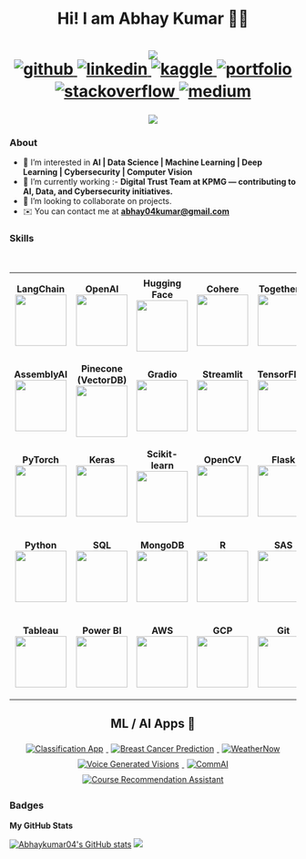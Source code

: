 <h1 align="center"> Hi! I am Abhay Kumar 👋🏻</h1> 

<h1 align="center"> 
 <a href="https://www.github.com/Abhaykumar04" target="_blank" rel="noreferrer"><img
src="https://img.shields.io/github/followers/Abhaykumar04?logo=github&style=for-the-badge&color=64748b&labelColor=000000" /></a>
<div align="center">
<a href="https://github.com/Abhaykumar04" target="_blank">
<img src=https://img.shields.io/badge/github-%2324292e.svg?&style=for-the-badge&logo=github&logoColor=white alt=github style="margin-bottom: 5px;" />
</a>
<a href="https://linkedin.com/in/abhay-kumar-09b5b4168/" target="_blank">
<img src=https://img.shields.io/badge/linkedin-%231E77B5.svg?&style=for-the-badge&logo=linkedin&logoColor=white alt=linkedin style="margin-bottom: 5px;" />
</a>
<a href="https://www.kaggle.com/abhay04kumar" target="_blank">
<img src=https://img.shields.io/badge/kaggle-%2344BAE8.svg?&style=for-the-badge&logo=kaggle&logoColor=white alt=kaggle style="margin-bottom: 5px;" />
</a>
 <a href="https://www.datascienceportfol.io/abhaykumar" target="_blank">
<img src=https://img.shields.io/badge/portfolio-%56B900.svg?&style=for-the-badge&logo=portfolio&logoColor=white alt=portfolio style="margin-bottom: 5px;" />
</a>
<a href="https://stackoverflow.com/users/21229004/abhaykumar04" target="_blank">
<img src=https://img.shields.io/badge/stackoverflow-%23F28032.svg?&style=for-the-badge&logo=stackoverflow&logoColor=white alt=stackoverflow style="margin-bottom: 5px;" />
</a>  
<a href="https://medium.com/@abhay04kumar" target="_blank">
<img src=https://img.shields.io/badge/medium-%23292929.svg?&style=for-the-badge&logo=medium&logoColor=white alt=medium style="margin-bottom: 5px;" />
</a>
</div>  

</h1>

<div align="center">
 
 ![](https://komarev.com/ghpvc/?username=Abhaykumar04&style=flat-square)
</div> 

</p>


### About

* 👀 I’m interested in **AI | Data Science | Machine Learning | Deep Learning | Cybersecurity | Computer Vision**
* 💼 I’m currently working :- **Digital Trust Team at KPMG — contributing to AI, Data, and Cybersecurity initiatives.**
* 💞️ I’m looking to collaborate on projects.
* ✉️  You can contact me at **[abhay04kumar@gmail.com](mailto:abhay04kumar@gmail.com)**
 

### Skills
<br>
<table>
<tbody>

<tr>
<td align="center" width="180px" height="150px">
<span><b>LangChain</b></span><br>
<img height="90px" src="https://assets.streamlinehq.com/image/private/w_300,h_300,ar_1/f_auto/v1/icons/logos/langchain-ipuhh4qo1jz5ssl4x0g2a.png/langchain-dp1uxj2zn3752pntqnpfu2.png?_a=DATAdtAAZAA0">
</td>

<td align="center" width="180px" height="150px">
<span><b>OpenAI</b></span><br>
<img height="90px" src="https://upload.wikimedia.org/wikipedia/commons/4/4d/OpenAI_Logo.svg">
</td>

<td align="center" width="180px" height="150px">
<span><b>Hugging Face</b></span><br>
<img height="90px" src="https://huggingface.co/front/assets/huggingface_logo-noborder.svg">
</td>

<td align="center" width="180px" height="150px">
<span><b>Cohere</b></span><br>
<img height="90px" src="https://cohere.com/logo.svg">
</td>

<td align="center" width="180px" height="150px">
<span><b>TogetherAI</b></span><br>
<img height="90px" src="https://salesforceventures.com/wp-content/uploads/2024/06/together-ai-branding-fullBlack.png?w=1024">
</td>
</tr>

<tr>
<td align="center" width="180px" height="150px">
<span><b>AssemblyAI</b></span><br>
<img height="90px" src="https://qflow.ai/images/customer/assembly-color.png">
</td>

<td align="center" width="180px" height="150px">
<span><b>Pinecone (VectorDB)</b></span><br>
<img height="90px" src="https://images.seeklogo.com/logo-png/48/1/pinecone-icon-logo-png_seeklogo-482365.png">
</td>

<td align="center" width="180px" height="150px">
<span><b>Gradio</b></span><br>
<img height="90px" src="https://pypi-camo.freetls.fastly.net/a95ef5913dc4cc84d2155ff690a0fa0d4c33d7e2/68747470733a2f2f7261772e67697468756275736572636f6e74656e742e636f6d2f67726164696f2d6170702f67726164696f2f6d61696e2f726561646d655f66696c65732f67726164696f2e737667">
</td>

<td align="center" width="180px" height="150px">
<span><b>Streamlit</b></span><br>
<img height="90px" src="https://streamlit.io/images/brand/streamlit-logo-primary-colormark-darktext.png">
</td>

<td align="center" width="180px" height="150px">
<span><b>TensorFlow</b></span><br>
<img height="90px" src="https://www.vectorlogo.zone/logos/tensorflow/tensorflow-icon.svg">
</td>
</tr>

<tr>
<td align="center" width="180px" height="150px">
<span><b>PyTorch</b></span><br>
<img height="90px" src="https://upload.wikimedia.org/wikipedia/commons/1/10/PyTorch_logo_icon.svg">
</td>

<td align="center" width="180px" height="150px">
<span><b>Keras</b></span><br>
<img height="90px" src="https://upload.wikimedia.org/wikipedia/commons/a/ae/Keras_logo.svg">
</td>

<td align="center" width="180px" height="150px">
<span><b>Scikit-learn</b></span><br>
<img height="90px" src="https://upload.wikimedia.org/wikipedia/commons/0/05/Scikit_learn_logo_small.svg">
</td>

<td align="center" width="180px" height="150px">
<span><b>OpenCV</b></span><br>
<img height="90px" src="https://upload.wikimedia.org/wikipedia/commons/3/32/OpenCV_Logo_with_text_svg_version.svg">
</td>

<td align="center" width="180px" height="150px">
<span><b>Flask</b></span><br>
<img height="90px" src="https://upload.wikimedia.org/wikipedia/commons/3/3c/Flask_logo.svg">
</td>
</tr>

<tr>
<td align="center" width="180px" height="150px">
<span><b>Python</b></span><br>
<img height="90px" src="https://upload.wikimedia.org/wikipedia/commons/thumb/c/c3/Python-logo-notext.svg/1200px-Python-logo-notext.svg.png">
</td>

<td align="center" width="180px" height="150px">
<span><b>SQL</b></span><br>
<img height="90px" src="https://www.mysql.com/common/logos/logo-mysql-170x115.png">
</td>

<td align="center" width="180px" height="150px">
<span><b>MongoDB</b></span><br>
<img height="90px" src="https://upload.wikimedia.org/wikipedia/commons/9/93/MongoDB_Logo.svg">
</td>

<td align="center" width="180px" height="150px">
<span><b>R</b></span><br>
<img height="90px" src="https://www.r-project.org/Rlogo.png">
</td>

<td align="center" width="180px" height="150px">
<span><b>SAS</b></span><br>
<img height="90px" src="https://upload.wikimedia.org/wikipedia/commons/thumb/1/10/SAS_logo_horiz.svg/2560px-SAS_logo_horiz.svg.png">
</td>
</tr>

<tr>
<td align="center" width="180px" height="150px">
<span><b>Tableau</b></span><br>
<img height="90px" src="https://logos-world.net/wp-content/uploads/2021/10/Tableau-Logo.png">
</td>

<td align="center" width="180px" height="150px">
<span><b>Power BI</b></span><br>
<img height="90px" src="https://upload.wikimedia.org/wikipedia/commons/c/cf/New_Power_BI_Logo.svg">
</td>

<td align="center" width="180px" height="150px">
<span><b>AWS</b></span><br>
<img height="90px" src="https://upload.wikimedia.org/wikipedia/commons/9/93/Amazon_Web_Services_Logo.svg">
</td>

<td align="center" width="180px" height="150px">
<span><b>GCP</b></span><br>
<img height="90px" src="https://static-00.iconduck.com/assets.00/google-cloud-icon-2048x1646-7admxejz.png">
</td>

<td align="center" width="180px" height="150px">
<span><b>Git</b></span><br>
<img height="90px" src="https://upload.wikimedia.org/wikipedia/commons/3/3f/Git_icon.svg">
</td>
</tr>

</tbody>
</table>

<h2 align="center">ML / AI Apps 🔭</h2>

<div id="badges" align="center">
  <a href="https://abhaykumar04-classificationapp-classificationapp-mhs3w5.streamlit.app/" target="_blank">
    <img src="https://img.shields.io/badge/Streamlit-Classification%20App-green" alt="Classification App" style="margin: 5px;"/>
  </a>
  <a href="https://breast-cancer-prediction-abhay.onrender.com/" target="_blank">
    <img src="https://img.shields.io/badge/Render-Breast%20Cancer%20Prediction-blue" alt="Breast Cancer Prediction" style="margin: 5px;"/>
  </a>
  <a href="https://weathernow-abhay.onrender.com/" target="_blank">
    <img src="https://img.shields.io/badge/Render-WeatherNow⛅-blue" alt="WeatherNow" style="margin: 5px;"/>
  </a>
  <a href="https://huggingface.co/spaces/Abhaykumar04/Voice_Generated_Visions/" target="_blank">
    <img src="https://img.shields.io/badge/Huggingface-Voice%20Generated%20Visions-yellow" alt="Voice Generated Visions" style="margin: 5px;"/>
  </a>
  <a href="https://medium.com/google-cloud/commai-a-revolutionary-voice-assistant-for-enhanced-verbal-communication-8fdfd9c97cd4/" target="_blank">
    <img src="https://img.shields.io/badge/Google%20Cloud-CommAI-red" alt="CommAI" style="margin: 5px;"/>
  </a>
 <a href="https://huggingface.co/spaces/Abhaykumar04/Smart-Course-Search/" target="_blank">
    <img src="https://img.shields.io/badge/Huggingface-Smart%20Course%20Search-blue" alt="Course Recommendation Assistant" style="margin: 5px;"/>
  </a>
</div>

                                                                                                           
                                                                                                           
                                                                                          
### Badges

<b>My GitHub Stats</b>

<div>
<a href="http://www.github.com/Abhaykumar04"><img src="https://github-readme-stats.vercel.app/api?username=Abhaykumar04&show_icons=true&bg_color=00000000)" alt="Abhaykumar04's GitHub stats" /></a>
<a href="http://www.github.com/Abhaykumar04"><img src="https://github-readme-streak-stats.herokuapp.com/?user=Abhaykumar04&show_icons=true&bg_color=00000000)" /></a>
</div>

